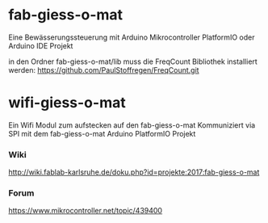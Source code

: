 # fab-giess-o-mat
Eine Bewässerungssteuerung mit Arduino Mikrocontroller
PlatformIO oder Arduino IDE Projekt

in den Ordner fab-giess-o-mat/lib muss die FreqCount Bibliothek installiert werden:
https://github.com/PaulStoffregen/FreqCount.git

# wifi-giess-o-mat
Ein Wifi Modul zum aufstecken auf den fab-giess-o-mat
Kommuniziert via SPI mit dem fab-giess-o-mat Arduino
PlatformIO Projekt

### Wiki
http://wiki.fablab-karlsruhe.de/doku.php?id=projekte:2017:fab-giess-o-mat

### Forum
https://www.mikrocontroller.net/topic/439400

